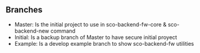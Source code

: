 ## Branches
- Master: Is the initial project to use in sco-backend-fw-core & sco-backend-new command
- Initial: Is a backup branch of Master to have secure initial proyect
- Example: Is a develop example branch to show sco-backend-fw utilities